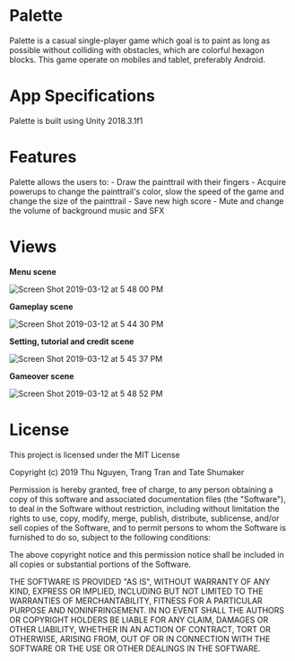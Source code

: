 # Palette
Palette is a casual single-player game which goal is to paint as long as possible without colliding with obstacles, which are colorful hexagon blocks. This game operate on mobiles and tablet, preferably Android.
# App Specifications
Palette is built using Unity 2018.3.1f1 
# Features
Palette allows the users to:
    - Draw the painttrail with their fingers
    - Acquire powerups to change the painttrail's color, slow the speed of the game and change the size of the painttrail
    - Save new high score
    - Mute and change the volume of background music and SFX
# Views

**Menu scene**

![Screen Shot 2019-03-12 at 5 48 00 PM](https://user-images.githubusercontent.com/40749903/54241469-0697e080-44ef-11e9-81d4-06e3b4ed528f.png)

**Gameplay scene**

![Screen Shot 2019-03-12 at 5 44 30 PM](https://user-images.githubusercontent.com/40749903/54241323-83768a80-44ee-11e9-8bf3-4c81868db367.png)

**Setting, tutorial and credit scene**

![Screen Shot 2019-03-12 at 5 45 37 PM](https://user-images.githubusercontent.com/40749903/54241376-b15bcf00-44ee-11e9-8b79-f4c7913fc8d8.png)

**Gameover scene**

![Screen Shot 2019-03-12 at 5 48 52 PM](https://user-images.githubusercontent.com/40749903/54241505-25967280-44ef-11e9-9560-0241a23f5307.png)


# License
This project is licensed under the MIT License

Copyright (c) 2019 Thu Nguyen, Trang Tran and Tate Shumaker

Permission is hereby granted, free of charge, to any person obtaining a copy of this software and associated documentation files (the "Software"), to deal in the Software without restriction, including without limitation the rights to use, copy, modify, merge, publish, distribute, sublicense, and/or sell copies of the Software, and to permit persons to whom the Software is furnished to do so, subject to the following conditions:

The above copyright notice and this permission notice shall be included in all copies or substantial portions of the Software.

THE SOFTWARE IS PROVIDED "AS IS", WITHOUT WARRANTY OF ANY KIND, EXPRESS OR IMPLIED, INCLUDING BUT NOT LIMITED TO THE WARRANTIES OF MERCHANTABILITY, FITNESS FOR A PARTICULAR PURPOSE AND NONINFRINGEMENT. IN NO EVENT SHALL THE AUTHORS OR COPYRIGHT HOLDERS BE LIABLE FOR ANY CLAIM, DAMAGES OR OTHER LIABILITY, WHETHER IN AN ACTION OF CONTRACT, TORT OR OTHERWISE, ARISING FROM, OUT OF OR IN CONNECTION WITH THE SOFTWARE OR THE USE OR OTHER DEALINGS IN THE SOFTWARE.
